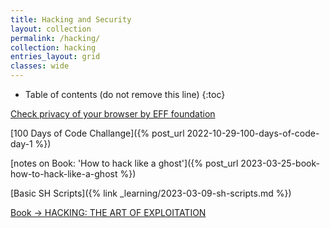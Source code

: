 ```yaml
---
title: Hacking and Security
layout: collection
permalink: /hacking/
collection: hacking
entries_layout: grid
classes: wide
---
```


* Table of contents (do not remove this line)
{:toc}

[Check privacy of your browser by EFF foundation](https://coveryourtracks.eff.org/)

[100 Days of Code Challange]({% post_url 2022-10-29-100-days-of-code-day-1 %})

[notes on Book: 'How to hack like a ghost']({% post_url 2023-03-25-book-how-to-hack-like-a-ghost %})

[Basic SH Scripts]({% link _learning/2023-03-09-sh-scripts.md %})


[Book -> HACKING: THE ART OF EXPLOITATION](https://repo.zenk-security.com/Magazine%20E-book/Hacking-%20The%20Art%20of%20Exploitation%20(2nd%20ed.%202008)%20-%20Erickson.pdf)
